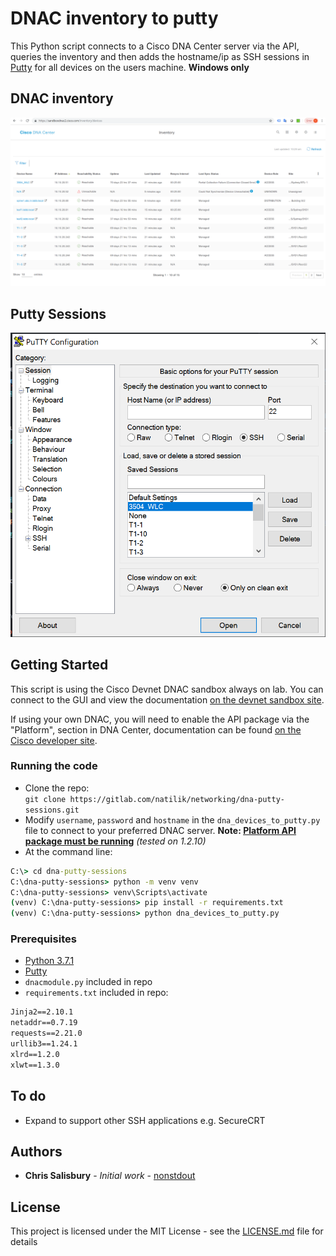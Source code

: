 # DNAC inventory to putty

This Python script connects to a Cisco DNA Center server via the API, queries the inventory
and then adds the hostname/ip as SSH sessions in [Putty](https://www.putty.org/) for all devices on the users machine. **Windows only**

## DNAC inventory

![DNAC Inventory](images/dnac-inventory.png)

## Putty Sessions

![Putty](images/putty.png)

## Getting Started

This script is using the Cisco Devnet DNAC sandbox always on lab. You can connect to the GUI and view the documentation [on the devnet sandbox site](https://devnetsandbox.cisco.com/RM/Diagram/Index/471eb739-323e-4805-b2a6-d0ec813dc8fc?diagramType=Topology).

If using your own DNAC, you will need to enable the API package via the "Platform", section in DNA Center, documentation can be found [on the Cisco developer site](https://developer.cisco.com/docs/dna-center/#!cisco-dna-center-platform-overview).

### Running the code

- Clone the repo:  
`git clone https://gitlab.com/natilik/networking/dna-putty-sessions.git`
- Modify `username`, `password` and `hostname` in the `dna_devices_to_putty.py` file to connect to your preferred DNAC server.  **Note: [Platform API package must be running](https://developer.cisco.com/docs/dna-center/#!cisco-dna-center-platform-overview)** *(tested on 1.2.10)*
- At the command line:

```cmd
C:\> cd dna-putty-sessions
C:\dna-putty-sessions> python -m venv venv
C:\dna-putty-sessions> venv\Scripts\activate
(venv) C:\dna-putty-sessions> pip install -r requirements.txt
(venv) C:\dna-putty-sessions> python dna_devices_to_putty.py
```

### Prerequisites

* [Python 3.7.1](https://www.python.org/)
* [Putty](https://www.putty.org/)
* `dnacmodule.py` included in repo
* `requirements.txt` included in repo:

```requirements.txt
Jinja2==2.10.1
netaddr==0.7.19
requests==2.21.0
urllib3==1.24.1
xlrd==1.2.0
xlwt==1.3.0
```

## To do

- Expand to support other SSH applications e.g. SecureCRT

## Authors

* **Chris Salisbury** - *Initial work* - [nonstdout](https://gitlab.com/nonstdout)

## License

This project is licensed under the MIT License - see the [LICENSE.md](LICENSE.md) file for details
